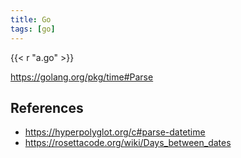```yaml
---
title: Go
tags: [go]
---
```


{{< r "a.go" >}}

<https://golang.org/pkg/time#Parse>

## References

- <https://hyperpolyglot.org/c#parse-datetime>
- <https://rosettacode.org/wiki/Days_between_dates>
